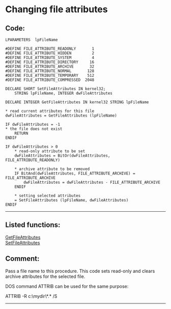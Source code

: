 <link rel="stylesheet" type="text/css" href="../css/win32api.css">  
<link rel="stylesheet" href="https://cdnjs.cloudflare.com/ajax/libs/font-awesome/4.7.0/css/font-awesome.min.css">

# Changing file attributes

## Code:
```foxpro  
LPARAMETERS  lpFileName

#DEFINE FILE_ATTRIBUTE_READONLY       1
#DEFINE FILE_ATTRIBUTE_HIDDEN         2
#DEFINE FILE_ATTRIBUTE_SYSTEM         4
#DEFINE FILE_ATTRIBUTE_DIRECTORY     16
#DEFINE FILE_ATTRIBUTE_ARCHIVE       32
#DEFINE FILE_ATTRIBUTE_NORMAL       128
#DEFINE FILE_ATTRIBUTE_TEMPORARY    512
#DEFINE FILE_ATTRIBUTE_COMPRESSED  2048

DECLARE SHORT SetFileAttributes IN kernel32;
	STRING lpFileName, INTEGER dwFileAttributes

DECLARE INTEGER GetFileAttributes IN kernel32 STRING lpFileName

* read current attributes for this file
dwFileAttributes = GetFileAttributes (lpFileName)

IF dwFileAttributes = -1
* the file does not exist
	RETURN
ENDIF

IF dwFileAttributes > 0
	* read-only attribute to be set
	dwFileAttributes = BitOr(dwFileAttributes, FILE_ATTRIBUTE_READONLY)
		
	* archive attribute to be removed
	IF BitAnd(dwFileAttributes, FILE_ATTRIBUTE_ARCHIVE) = FILE_ATTRIBUTE_ARCHIVE
		dwFileAttributes = dwFileAttributes - FILE_ATTRIBUTE_ARCHIVE
	ENDIF

	* setting selected attributes
	= SetFileAttributes (lpFileName, dwFileAttributes)
ENDIF  
```  
***  


## Listed functions:
[GetFileAttributes](../libraries/kernel32/GetFileAttributes.md)  
[SetFileAttributes](../libraries/kernel32/SetFileAttributes.md)  

## Comment:
Pass a file name to this procedure. This code sets read-only and clears archive attributes for the selected file.  
  
DOS command ATTRIB can be used for the same purpose:  
<div class="precode">ATTRIB -R c:\mydir\*.* /S  
</div>  
  
***  

